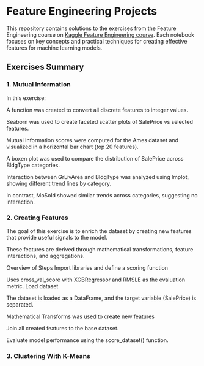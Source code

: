 # Feature Engineering Projects

This repository contains solutions to the exercises from the Feature Engineering course on [Kaggle Feature Engineering course](https://www.kaggle.com/learn/feature-engineering).
Each notebook focuses on key concepts and practical techniques for creating effective features for machine learning models.

## Exercises Summary

### 1. Mutual Information

In this exercise:

A function was created to convert all discrete features to integer values.

Seaborn was used to create faceted scatter plots of SalePrice vs selected features.

Mutual Information scores were computed for the Ames dataset and visualized in a horizontal bar chart (top 20 features).

A boxen plot was used to compare the distribution of SalePrice across BldgType categories.

Interaction between GrLivArea and BldgType was analyzed using lmplot, showing different trend lines by category.

In contrast, MoSold showed similar trends across categories, suggesting no interaction.

### 2. Creating Features

The goal of this exercise is to enrich the dataset by creating new features that provide useful signals to the model. 

These features are derived through mathematical transformations, feature interactions, and aggregations.

Overview of Steps
Import libraries and define a scoring function

Uses cross_val_score with XGBRegressor and RMSLE as the evaluation metric.
Load dataset

The dataset is loaded as a DataFrame, and the target variable (SalePrice) is separated.

Mathematical Transforms was used to create new features

Join all created features to the base dataset.

Evaluate model performance using the score_dataset() function.

### 3. Clustering With K-Means

